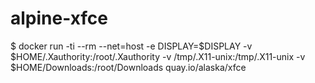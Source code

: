 # alpine-xfce

 $ docker run -ti --rm --net=host -e DISPLAY=$DISPLAY -v $HOME/.Xauthority:/root/.Xauthority -v /tmp/.X11-unix:/tmp/.X11-unix -v $HOME/Downloads:/root/Downloads quay.io/alaska/xfce

